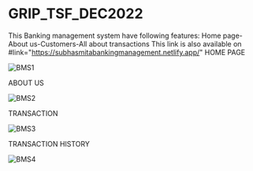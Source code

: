 # GRIP_TSF_DEC2022
This Banking management system have following features:
Home page-About us-Customers-All about transactions
This link is also available on #link="https://subhasmitabankingmanagement.netlify.app/"
HOME PAGE

![BMS1](https://user-images.githubusercontent.com/98047823/206452933-e65862bc-f6de-4dcc-ab0e-b725832269cc.PNG)

ABOUT US

![BMS2](https://user-images.githubusercontent.com/98047823/206453119-102ae7f1-d3c1-4c1e-903c-a675968cbc98.PNG)

TRANSACTION

![BMS3](https://user-images.githubusercontent.com/98047823/206453285-1582986b-3a62-4055-ac13-1a65f02638c3.PNG)

TRANSACTION HISTORY

![BMS4](https://user-images.githubusercontent.com/98047823/206453426-0b03086d-500e-4fe3-b0d0-07cd45e72892.PNG)

